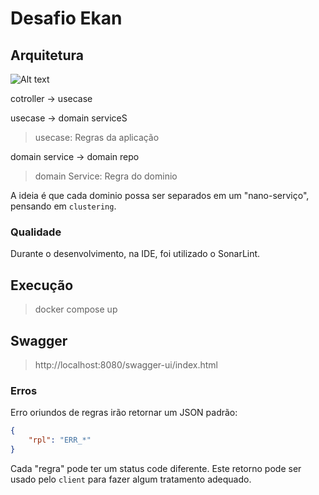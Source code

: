 # Desafio Ekan 


## Arquitetura
![Alt text](https://herbertograca.com/wp-content/uploads/2017/03/2008-onion-architecture5.png)

cotroller -> usecase

usecase -> domain serviceS
> usecase: Regras da aplicação

domain service -> domain repo
> domain Service: Regra do dominio

A ideia é que cada dominio possa ser separados em um "nano-serviço", pensando em `clustering`.

### Qualidade
Durante o desenvolvimento, na IDE, foi utilizado o SonarLint.

## Execução
> docker compose up

## Swagger
> http://localhost:8080/swagger-ui/index.html

### Erros
Erro oriundos de regras irão retornar um JSON padrão:

```json
{
    "rpl": "ERR_*"
}
```

Cada "regra" pode ter um status code diferente.
Este retorno pode ser usado pelo `client` para fazer algum tratamento adequado.

